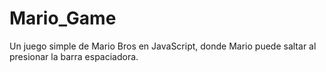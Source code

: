 # Mario_Game
Un juego simple de Mario Bros en JavaScript, donde Mario puede saltar al presionar la barra espaciadora.
